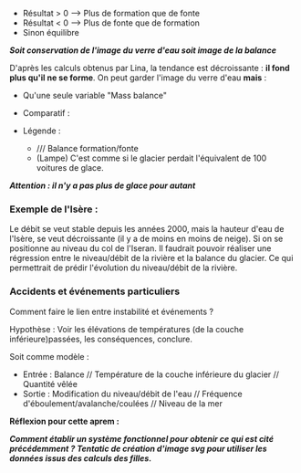 * Résultat > 0 --> Plus de formation que de fonte 
* Résultat < 0 --> Plus de fonte que de formation
* Sinon équilibre

***Soit conservation de l'image du verre d'eau soit image de la balance***

D'après les calculs obtenus par Lina, la tendance est décroissante : **il fond plus qu'il ne se forme**. On  peut garder l'image du verre d'eau **mais** :

* Qu'une seule variable "Mass balance"
* Comparatif :
* Légende :
  
  * /// Balance formation/fonte
  * (Lampe) C'est comme si le glacier perdait l'équivalent de 100 voitures de glace.  

***Attention : il n'y a pas plus de glace pour autant***

### Exemple de l'Isère :

Le débit se veut stable depuis les années 2000, mais la hauteur d'eau de l'Isère, se veut décroissante (il y a de moins en moins de neige). Si on se positionne au niveau du col de l'Iseran. Il faudrait pouvoir réaliser une régression entre le niveau/débit de la rivière et la balance du glacier. Ce qui permettrait de prédir l'évolution du niveau/débit de la rivière.

### Accidents et événements particuliers

Comment faire le lien entre instabilité et événements ?

Hypothèse : Voir les élévations de températures (de la couche inférieure)passées, les conséquences, conclure.

Soit comme modèle :

* Entrée : Balance // Température de la couche inférieure du glacier // Quantité vêlée
* Sortie : Modification du niveau/débit de l'eau // Fréquence d'éboulement/avalanche/coulées // Niveau de la mer 

**Réflexion pour cette aprem :**

***Comment établir un système fonctionnel pour obtenir ce qui est cité précédemment ? Tentatic de création d'image svg pour utiliser les données issus des calculs des filles.***
